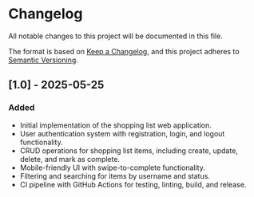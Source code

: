 # Changelog

All notable changes to this project will be documented in this file.

The format is based on [Keep a Changelog](https://keepachangelog.com/en/1.0.0/), and this project adheres to [Semantic Versioning](https://semver.org/spec/v2.0.0.html).

## [1.0] - 2025-05-25
### Added
- Initial implementation of the shopping list web application.
- User authentication system with registration, login, and logout functionality.
- CRUD operations for shopping list items, including create, update, delete, and mark as complete.
- Mobile-friendly UI with swipe-to-complete functionality.
- Filtering and searching for items by username and status.
- CI pipeline with GitHub Actions for testing, linting, build, and release.
